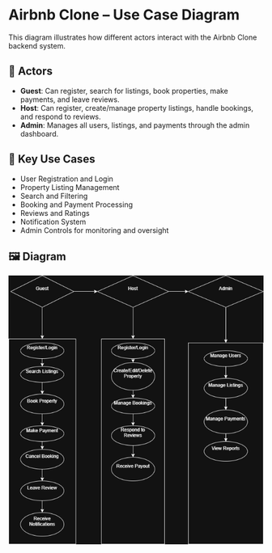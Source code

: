 # Airbnb Clone – Use Case Diagram

This diagram illustrates how different actors interact with the Airbnb Clone backend system.

## 👥 Actors

- **Guest**: Can register, search for listings, book properties, make payments, and leave reviews.
- **Host**: Can register, create/manage property listings, handle bookings, and respond to reviews.
- **Admin**: Manages all users, listings, and payments through the admin dashboard.

## 📌 Key Use Cases

- User Registration and Login
- Property Listing Management
- Search and Filtering
- Booking and Payment Processing
- Reviews and Ratings
- Notification System
- Admin Controls for monitoring and oversight

## 🖼 Diagram

![Use Case Diagram](./airbnb-use-case.png)
